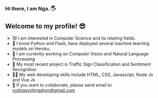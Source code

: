### Hi there, I am Nga. 🖐
## Welcome to my profile! 😎

- 😻 I am interested in Computer Science and its relating fields.
- 🐲 I know Python and Flask, have deployed several machine learning models on Heroku.
- 🤖 I am currently working on Computer Vision and Natural Language Processing
- 🦚 My most recent project is Traffic Sign Classification and Sentiment Recognition
- 🐱‍👓 My web developing skills include HTML, CSS, Javascript, Node Js and Vue Js
- 🤝 If you want to collaborate, please send email to vuthiquynhngahvn@gmail.com
